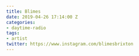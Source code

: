 ```yaml
---
title: Blimes
date: 2019-04-26 17:14:00 Z
categories:
- daytime-radio
tags:
- artist
twitter: https://www.instagram.com/blimesbrixton
---
```


